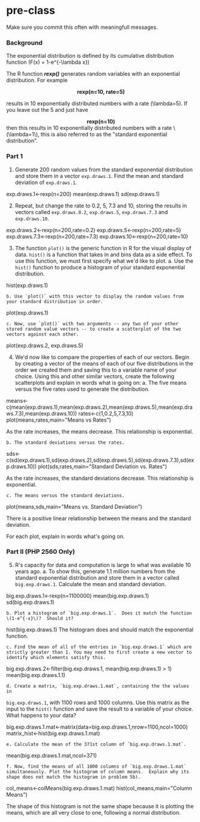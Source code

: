 # pre-class


Make sure you commit this often with meaningfull messages. 

### Background

The exponential distribution is defined by its cumulative distribution function
\(F(x) = 1-e^{-\lambda x}\)

The R function ***rexp()*** generates random variables with an exponential distribution. For example 
<center><strong>rexp(n=10, rate=5)</strong> </center>

results in 10 exponentially distributed numbers with a rate \(\lambda=5\). If you leave out the 5 and just have
<center><strong>rexp(n=10) </strong></center>
then this results in 10 exponentially distributed numbers with a rate \(\lambda=1\), this is also referred to as the "standard exponential distribution". 

### Part 1


1. Generate 200 random values from the standard exponential distribution and store them in a vector `exp.draws.1`.  Find the mean and standard deviation of `exp.draws.1`.

exp.draws.1<-rexp(n=200)
mean(exp.draws.1)
sd(exp.draws.1)

2. Repeat, but change the rate to 0.2, 5, 7.3 and 10, storing the results in vectors called  `exp.draws.0.2`,  `exp.draws.5`,  `exp.draws.7.3` and  `exp.draws.10`. 

exp.draws.2<-rexp(n=200,rate=0.2)
exp.draws.5<-rexp(n=200,rate=5)
exp.draws.7.3<-rexp(n=200,rate=7.3)
exp.draws.10<-rexp(n=200,rate=10)

3. The function `plot()` is the generic function in R for the visual display of data. `hist()` is a function that takes in and bins data as a side effect. To use this function, we must first specify what we'd like to plot.
    a. Use the `hist()` function to produce a histogram of your standard exponential distribution. 
    
hist(exp.draws.1)

    b. Use `plot()` with this vector to display the random values from your standard distribution in order.

plot(exp.draws.1)

    c. Now, use `plot()` with two arguments -- any two of your other stored random value vectors -- to create a scatterplot of the two vectors against each other.

plot(exp.draws.2, exp.draws.5)

4. We'd now like to compare the properties of each of our vectors. Begin by creating a vector of the means of each of our five distributions in the order we created them and saving this to a variable name of your choice. Using this and other similar vectors, create the following scatterplots and explain in words what is going on:
    a. The five means versus the five rates used to generate the distribution.
    
means<-c(mean(exp.draws.1),mean(exp.draws.2),mean(exp.draws.5),mean(exp.draws.7.3),mean(exp.draws.10))
rates<-c(1,0.2,5,7.3,10)
plot(means,rates,main="Means vs Rates")

As the rate increases, the means decrease. This relationship is exponential.

    b. The standard deviations versus the rates.
    
sds<-c(sd(exp.draws.1),sd(exp.draws.2),sd(exp.draws.5),sd(exp.draws.7.3),sd(exp.draws.10))
plot(sds,rates,main="Standard Deviation vs. Rates")

As the rate increases, the standard deviations decrease. This relationship is exponential.

    c. The means versus the standard deviations.

plot(means,sds,main="Means vs. Standard Deviation")

There is a positive linear relationship between the means and the standard deviation. 

For each plot, explain in words what's going on.

### Part II (PHP 2560 Only)


5. R's capacity for data and computation is large to what was available 10 years ago. 
    a. To show this, generate 1.1 million numbers from the standard exponential distribution and store them in a vector called `big.exp.draws.1`. Calculate the mean and standard deviation.

big.exp.draws.1<-rexp(n=1100000)
mean(big.exp.draws.1)
sd(big.exp.draws.1)
    
    b. Plot a histogram of `big.exp.draws.1`.  Does it match the function \(1-e^{-x}\)?  Should it? 
    
hist(big.exp.draws.1)
The histogram does and should match the exponential function. 

    c. Find the mean of all of the entries in `big.exp.draws.1` which are strictly greater than 1. You may need to first create a new vector to identify which elements satisfy this.

big.exp.draws.2<-filter(big.exp.draws.1, mean(big.exp.draws.1) > 1)
mean(big.exp.draws.1.1)

    d. Create a matrix, `big.exp.draws.1.mat`, containing the the values in 
`big.exp.draws.1`, with 1100 rows and 1000 columns. Use this matrix as the input to the `hist()` function and save the result to a variable of your choice. What happens to your data?

big.exp.draws.1.mat<-matrix(data=big.exp.draws.1,nrow=1100,ncol=1000)
matrix_hist<-hist(big.exp.draws.1.mat)

    e. Calculate the mean of the 371st column of `big.exp.draws.1.mat`.
    
mean(big.exp.draws.1.mat,ncol=371)

    f. Now, find the means of all 1000 columns of `big.exp.draws.1.mat` simultaneously. Plot the histogram of column means.  Explain why its shape does not match the histogram in problem 5b).
    
col_means<-colMeans(big.exp.draws.1.mat)
hist(col_means,main="Column Means")

The shape of this histogram is not the same shape because it is plotting the means, which are all very close to one, following a normal distribution. 
